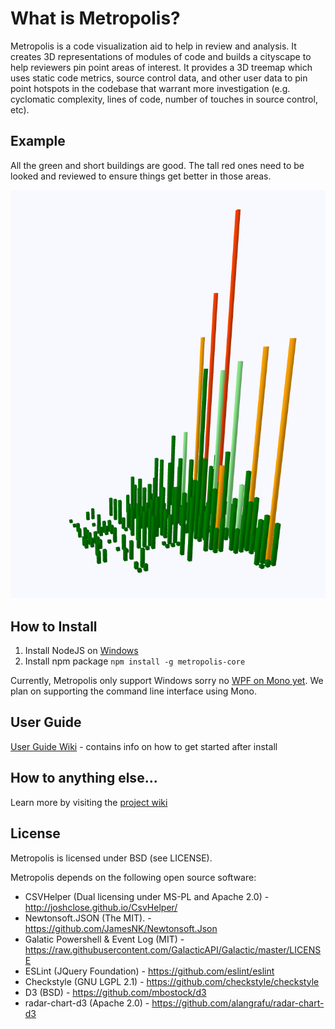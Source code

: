# What is Metropolis?

Metropolis is a code visualization aid to help in review and analysis. It creates 3D representations of modules of code and builds a cityscape  to help reviewers pin point areas of interest. It provides a 3D treemap which uses static code metrics, source control data, and other user data to pin point hotspots in the codebase that warrant more investigation (e.g. cyclomatic complexity, lines of code, number of touches in source control, etc).

## Example

All the green and short buildings are good. The tall red ones need to be looked and reviewed to ensure things get better in those areas.

![Image of a Cityscape of Metroplis Pre beta](https://raw.githubusercontent.com/dahood/metropolis/master/example-metropolis.png)

## How to Install

1. Install NodeJS on [Windows](https://nodejs.org/dist/v6.1.0/node-v6.1.0-x64.msi)
2. Install npm package
`npm install -g metropolis-core`

Currently, Metropolis only support Windows sorry no [WPF on Mono yet](http://www.mono-project.com/docs/gui/wpf/). 
We plan on supporting the command line interface using Mono.

## User Guide

[User Guide Wiki](https://github.com/dahood/metropolis/wiki/User-Guide) - contains info on how to get started after install

## How to anything else...

Learn more by visiting the [project wiki](https://github.com/dahood/metropolis/wiki)

## License

Metropolis is licensed under BSD (see LICENSE).

Metropolis depends on the following open source software:

* CSVHelper (Dual licensing under MS-PL and Apache 2.0) - http://joshclose.github.io/CsvHelper/
* Newtonsoft.JSON (The MIT). - https://github.com/JamesNK/Newtonsoft.Json
* Galatic Powershell & Event Log (MIT) - https://raw.githubusercontent.com/GalacticAPI/Galactic/master/LICENSE
* ESLint (JQuery Foundation) - https://github.com/eslint/eslint
* Checkstyle (GNU LGPL 2.1) - https://github.com/checkstyle/checkstyle
* D3 (BSD) - https://github.com/mbostock/d3
* radar-chart-d3 (Apache 2.0) - https://github.com/alangrafu/radar-chart-d3
